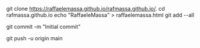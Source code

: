git clone https://raffaelemassa.github.io/rafmassa.github.io/.
cd rafmassa.github.io
echo "RaffaeleMassa" > raffaelemassa.html
git add --all

git commit -m "Initial commit"

git push -u origin main
